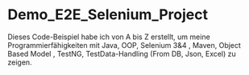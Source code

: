 # Demo_E2E_Selenium_Project
Dieses Code-Beispiel habe ich von A bis Z erstellt, um meine Programmierfähigkeiten  mit Java, OOP,  Selenium 3&amp;4 , Maven, Object Based Model , TestNG, TestData-Handling (From DB, Json, Excel) zu zeigen.
